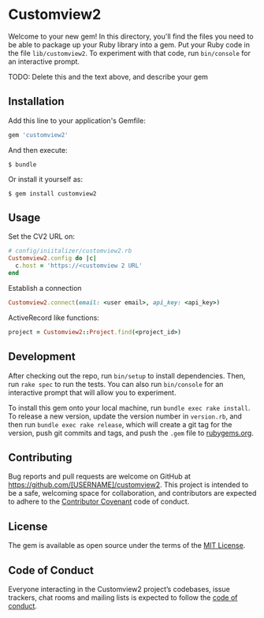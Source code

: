 # Customview2

Welcome to your new gem! In this directory, you'll find the files you need to be able to package up your Ruby library into a gem. Put your Ruby code in the file `lib/customview2`. To experiment with that code, run `bin/console` for an interactive prompt.

TODO: Delete this and the text above, and describe your gem

## Installation

Add this line to your application's Gemfile:

```ruby
gem 'customview2'
```

And then execute:

    $ bundle

Or install it yourself as:

    $ gem install customview2

## Usage

Set the CV2 URL on:

```ruby
# config/iniitalizer/customview2.rb
Customview2.config do |c|
  c.host = 'https://<customview 2 URL'
end
```

Establish a connection 

```ruby
Customview2.connect(email: <user email>, api_key: <api_key>)
```

ActiveRecord like functions:

```ruby
project = Customview2::Project.find(<project_id>)
```
## Development

After checking out the repo, run `bin/setup` to install dependencies. Then, run `rake spec` to run the tests. You can also run `bin/console` for an interactive prompt that will allow you to experiment.

To install this gem onto your local machine, run `bundle exec rake install`. To release a new version, update the version number in `version.rb`, and then run `bundle exec rake release`, which will create a git tag for the version, push git commits and tags, and push the `.gem` file to [rubygems.org](https://rubygems.org).

## Contributing

Bug reports and pull requests are welcome on GitHub at https://github.com/[USERNAME]/customview2. This project is intended to be a safe, welcoming space for collaboration, and contributors are expected to adhere to the [Contributor Covenant](http://contributor-covenant.org) code of conduct.

## License

The gem is available as open source under the terms of the [MIT License](https://opensource.org/licenses/MIT).

## Code of Conduct

Everyone interacting in the Customview2 project’s codebases, issue trackers, chat rooms and mailing lists is expected to follow the [code of conduct](https://github.com/[USERNAME]/customview2/blob/master/CODE_OF_CONDUCT.md).
